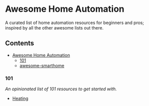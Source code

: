 # Awesome Home Automation

A curated list of home automation resources for beginners and pros; inspired by all the other awesome lists out there.

## Contents

- [Awesome Home Automation](#awesome-home-automation)
  - [101](#101)
  - [awesome-smarthome](https://github.com/pfalcon/awesome-smarthome)

### 101

*An opinionated list of 101 resources to get started with.*

- [Heating](./101/heating.md)
